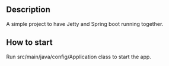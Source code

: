 ## Description
A simple project to have Jetty and Spring boot running together.

## How to start
Run src/main/java/config/Application class to start the app.